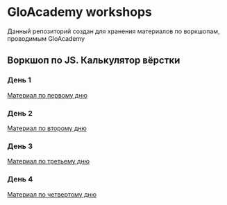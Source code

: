 # GloAcademy workshops
Данный репозиторий создан для хранения материалов по воркшопам, проводимым GloAcademy

## Воркшоп по JS. Калькулятор вёрстки

### День 1
[Материал по первому дню]()

### День 2
[Материал по второму дню]()

### День 3
[Материал по третьему дню]()

### День 4
[Материал по четвертому дню]()